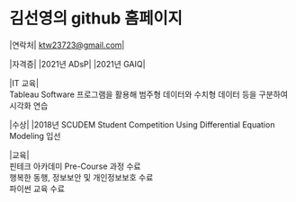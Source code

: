 # 김선영의 github 홈페이지 <br>

|연락처| 
ktw23723@gmail.com|

|자격증| 
|2021년 ADsP|
|2021년 GAIQ|

|IT 교육|  
Tableau Software 프로그램을 활용해 범주형 데이터와 수치형 데이터 등을 구분하여 시각화 연습  <br>

|수상|
|2018년 SCUDEM Student Competition Using Differential Equation Modeling 입선


|교육|<br>
핀테크 아카데미 Pre-Course 과정 수료  <br>
행복한 동행, 정보보안 및 개인정보보호 수료  <br>
파이썬 교육 수료
 
